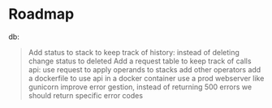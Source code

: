 # Roadmap

db:
> Add status to stack to keep track of history: instead of deleting change status to deleted
> Add a request table to keep track of calls
api:
> use request to apply operands to stacks
> add other operators
> add a dockerfile to use api in a docker container
> use a prod webserver like gunicorn
> improve error gestion, instead of returning 500 errors we should return specific error codes